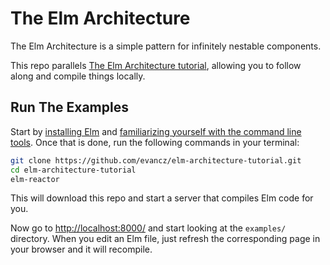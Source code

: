 # The Elm Architecture

The Elm Architecture is a simple pattern for infinitely nestable components.

This repo parallels [The Elm Architecture tutorial][arch], allowing you to follow along and compile things locally.

[arch]: https://guide.elm-lang.org/architecture/index.html


## Run The Examples

Start by [installing Elm](http://elm-lang.org/install) and [familiarizing yourself with the command line tools](http://elm-lang.org/get-started). Once that is done, run the following commands in your terminal:

```bash
git clone https://github.com/evancz/elm-architecture-tutorial.git
cd elm-architecture-tutorial
elm-reactor
```

This will download this repo and start a server that compiles Elm code for you.

Now go to [http://localhost:8000/](http://localhost:8000/) and start looking at the `examples/` directory. When you edit an Elm file, just refresh the corresponding page in your browser and it will recompile.